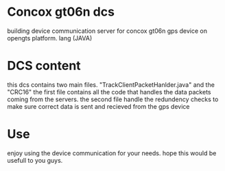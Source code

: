 # Concox gt06n dcs

building device communication server for concox gt06n gps device on opengts platform.
lang (JAVA)

# DCS content

this dcs contains two main files. "TrackClientPacketHanlder.java" and the "CRC16" the first file contains all the code that handles the data packets coming from the servers. the second file handle the redundency checks to make sure correct data is sent and recieved from the gps device

# Use 

enjoy using the device communication for your needs. hope this would be usefull to you guys. 

